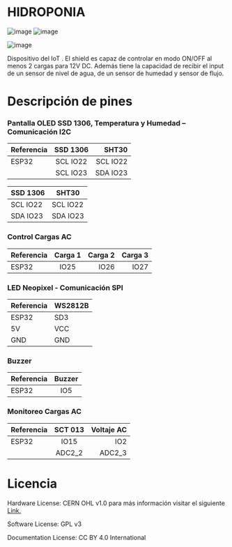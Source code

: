 # HIDROPONIA

![image](https://user-images.githubusercontent.com/68393777/171799841-9e5a68ac-0bc7-47e4-bf48-9994fa5aec52.png)
![image](https://user-images.githubusercontent.com/68393777/171800489-6ebd88d2-d5e2-44ba-8a83-f5459466abc7.png)

![image](https://user-images.githubusercontent.com/68393777/171799868-ca491176-1f67-48d5-b85a-e81398ebf363.png)

Dispositivo del IoT . El shield es capaz de controlar en modo ON/OFF al menos 2 cargas para 12V DC. Además tiene la capacidad de recibir el input de un sensor de nivel de agua, de un sensor de humedad y sensor de flujo. 

# Descripción de pines 

### Pantalla OLED SSD 1306, Temperatura y Humedad – Comunicación I2C

| Referencia   | SSD 1306 | SHT30 |
| :---         |    :---: |    ---:  |
| ESP32        | SCL IO22 | SCL IO22 |
|              | SCL IO23 | SDA IO23 |


| SSD 1306 | SHT30 |
| -------- | ----- |
| SCL IO22 | SCL IO22 |
| SDA IO23 | SDA IO23 |


### Control Cargas AC 

| Referencia   | Carga 1 | Carga 2 | Carga 3 |
| :---         |    :---:|    ---: | ---:    |
| ESP32        |  IO25   |  IO26   |   IO27  |


### LED Neopixel - Comunicación SPI

| Referencia | WS2812B |
| -------- | ----- |
|  ESP32   |  SD3  |
|    5V    |  VCC  |
|   GND    |  GND  |

### Buzzer 

| Referencia   |  Buzzer | 
| :---         |   :---: |
| ESP32        |    IO5  |        

### Monitoreo Cargas AC 

| Referencia   | SCT 013  | Voltaje AC | 
| :---         |   :---:  |  ---:      |
| ESP32        |    IO15  |    IO2     |
|              |   ADC2_2 | ADC2_3     |


# Licencia
Hardware License: CERN OHL v1.0 para más información visitar el siguiente [Link.](https://ohwr.org/project/cernohl/wikis/Documents/CERN-OHL-version-1.2)

Software License: GPL v3

Documentation License: CC BY 4.0 International
